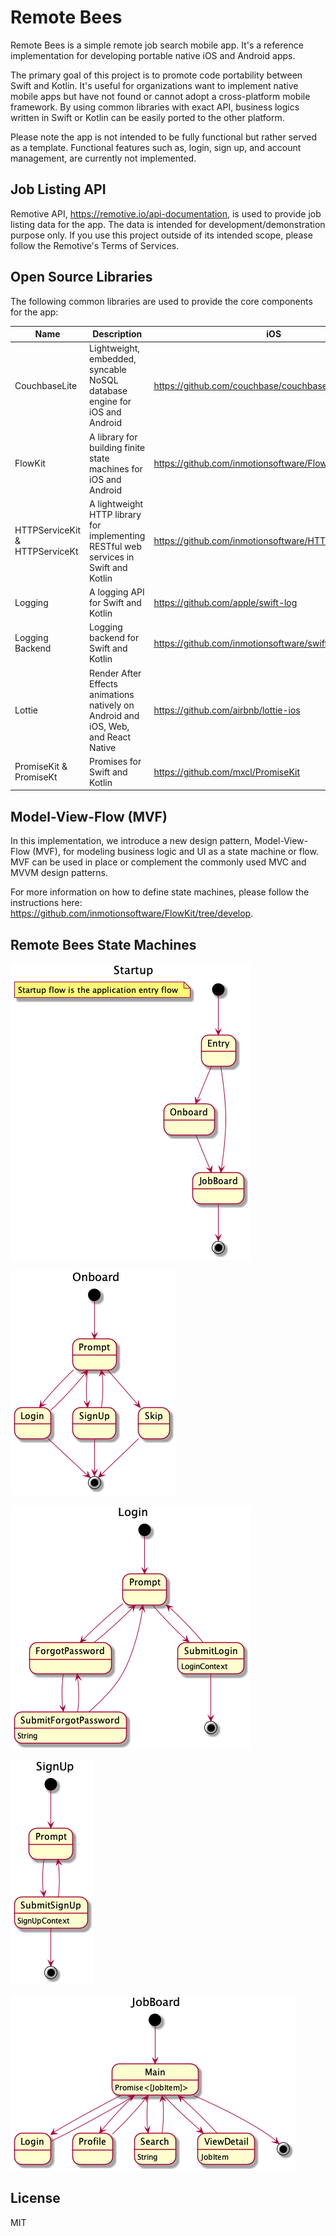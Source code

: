 # Remote Bees

Remote Bees is a simple remote job search mobile app. It's a reference implementation for developing portable native iOS and Android apps.

The primary goal of this project is to promote code portability between Swift and Kotlin. It's useful for organizations want to implement native mobile apps but have not found or cannot adopt a cross-platform mobile framework. By using common libraries with exact API, business logics written in Swift or Kotlin can be easily ported to the other platform.

Please note the app is not intended to be fully functional but rather served as a template. Functional features such as, login, sign up, and account management, are currently not implemented.

## Job Listing API

Remotive API, https://remotive.io/api-documentation, is used to provide job listing data for the app. The data is intended for development/demonstration purpose only. If you use this project outside of its intended scope, please follow the Remotive's Terms of Services.

## Open Source Libraries

The following common libraries are used to provide the core components for the app:

| Name | Description | iOS | Android |
|------|-------------|-----|---------|
| CouchbaseLite | Lightweight, embedded, syncable NoSQL database engine for iOS and Android |https://github.com/couchbase/couchbase-lite-ios|https://github.com/couchbase/couchbase-lite-android|
| FlowKit | A library for building finite state machines for iOS and Android | https://github.com/inmotionsoftware/FlowKit/tree/develop | https://github.com/inmotionsoftware/FlowKit/tree/develop |
| HTTPServiceKit & HTTPServiceKt| A lightweight HTTP library for implementing RESTful web services in Swift and Kotlin | https://github.com/inmotionsoftware/HTTPServiceKit| https://github.com/inmotionsoftware/HTTPServiceKt |
| Logging | A logging API for Swift and Kotlin | https://github.com/apple/swift-log | https://github.com/inmotionsoftware/kotlin-log|
| Logging Backend| Logging backend for Swift and Kotlin | https://github.com/inmotionsoftware/swift-log-oslog | https://github.com/inmotionsoftware/kotlin-log-android|
| Lottie | Render After Effects animations natively on Android and iOS, Web, and React Native | https://github.com/airbnb/lottie-ios | https://github.com/airbnb/lottie-android |
| PromiseKit & PromiseKt| Promises for Swift and Kotlin | https://github.com/mxcl/PromiseKit | https://github.com/inmotionsoftware/promisekt |

## Model-View-Flow (MVF)

In this implementation, we introduce a new design pattern, Model-View-Flow (MVF), for modeling business logic and UI as a state machine or flow. MVF can be used in place or complement the commonly used MVC and MVVM design patterns. 

For more information on how to define state machines, please follow the instructions here: https://github.com/inmotionsoftware/FlowKit/tree/develop.

## Remote Bees State Machines

![alt text](https://github.com/k10dev/RemoteBees/blob/main/RemoteBeesFlow/flow/src/main/flows/Startup.png?raw=true)

![alt text](https://github.com/k10dev/RemoteBees/blob/main/RemoteBeesFlow/flow/src/main/flows/Onboard.png?raw=true)

![alt text](https://github.com/k10dev/RemoteBees/blob/main/RemoteBeesFlow/flow/src/main/flows/Login.png?raw=true)

![alt text](https://github.com/k10dev/RemoteBees/blob/main/RemoteBeesFlow/flow/src/main/flows/SignUp.png?raw=true)

![alt text](https://github.com/k10dev/RemoteBees/blob/main/RemoteBeesFlow/flow/src/main/flows/JobBoard.png?raw=true)

## License

MIT
